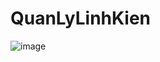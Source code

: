 # QuanLyLinhKien

![image](https://github.com/user-attachments/assets/24c4b594-176b-4c4e-a6e7-9eeb174dff1f)
